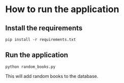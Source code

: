 # How to run the application

## Install the requirements

`pip install -r requirements.txt`

## Run the application

`python random_books.py`

This will add random books to the database.
